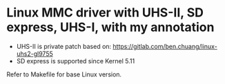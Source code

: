 # Linux MMC driver with UHS-II, SD express, UHS-I, with my annotation
- UHS-II is private patch based on: https://gitlab.com/ben.chuang/linux-uhs2-gl9755
- SD express is supported since Kernel 5.11

Refer to Makefile for base Linux version.
